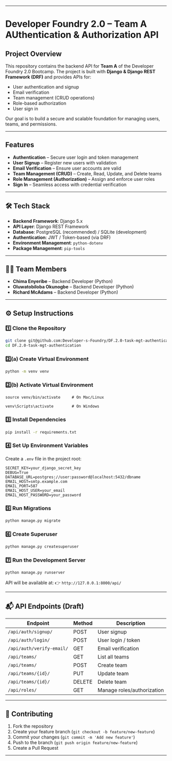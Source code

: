 

---

# Developer Foundry 2.0 – Team A AUthentication & Authorization API

## Project Overview

This repository contains the backend API for **Team A** of the Developer Foundry 2.0 Bootcamp.
The project is built with **Django & Django REST Framework (DRF)** and provides APIs for:

* User authentication and signup
* Email verification
* Team management (CRUD operations)
* Role-based authorization
* User sign in

Our goal is to build a secure and scalable foundation for managing users, teams, and permissions.

---

## Features

*  **Authentication** – Secure user login and token management
*  **User Signup** – Register new users with validation
*  **Email Verification** – Ensure user accounts are valid
*  **Team Management (CRUD)** – Create, Read, Update, and Delete teams
*  **Role Management (Authorization)** – Assign and enforce user roles
*  **Sign In** – Seamless access with credential verification

---

## 🛠️ Tech Stack

* **Backend Framework**: Django 5.x
* **API Layer**: Django REST Framework
* **Database**: PostgreSQL (recommended) / SQLite (development)
* **Authentication**: JWT / Token-based (via DRF)
* **Environment Management**: `python-dotenv`
* **Package Management**: `pip-tools`

---

## 👨‍💻 Team Members

* **Chima Enyeribe** – Backend Developer (Python)
* **Oluwatobiloba Okunogbe** – Backend Developer (Python)
* **Richard McAdams** – Backend Developer (Python)

---

## ⚙️ Setup Instructions

### 1️⃣ Clone the Repository

```bash
git clone git@github.com:Developer-s-Foundry/DF.2.0-task-mgt-authentication.git
cd DF.2.0-task-mgt-authentication
```

### 2️⃣(a) Create Virtual Environment

```bash
python -m venv venv
```

### 2️⃣(b) Activate Virtual Environment
```
source venv/bin/activate     # On Mac/Linux

venv\Scripts\activate        # On Windows
```

### 3️⃣ Install Dependencies

```bash
pip install -r requirements.txt
```

### 4️⃣ Set Up Environment Variables

Create a `.env` file in the project root:

```env
SECRET_KEY=your_django_secret_key
DEBUG=True
DATABASE_URL=postgres://user:password@localhost:5432/dbname
EMAIL_HOST=smtp.example.com
EMAIL_PORT=587
EMAIL_HOST_USER=your_email
EMAIL_HOST_PASSWORD=your_password
```

### 5️⃣ Run Migrations

```bash
python manage.py migrate
```

### 6️⃣ Create Superuser

```bash
python manage.py createsuperuser
```

### 7️⃣ Run the Development Server

```bash
python manage.py runserver
```

API will be available at:
👉 `http://127.0.0.1:8000/api/`

---

## 📬 API Endpoints (Draft)

| Endpoint                  | Method | Description                |
| ------------------------- | ------ | -------------------------- |
| `/api/auth/signup/`       | POST   | User signup                |
| `/api/auth/login/`        | POST   | User login / token         |
| `/api/auth/verify-email/` | GET    | Email verification         |
| `/api/teams/`             | GET    | List all teams             |
| `/api/teams/`             | POST   | Create team                |
| `/api/teams/{id}/`        | PUT    | Update team                |
| `/api/teams/{id}/`        | DELETE | Delete team                |
| `/api/roles/`             | GET    | Manage roles/authorization |

---

## 🤝 Contributing

1. Fork the repository
2. Create your feature branch (`git checkout -b feature/new-feature`)
3. Commit your changes (`git commit -m 'Add new feature'`)
4. Push to the branch (`git push origin feature/new-feature`)
5. Create a Pull Request

---